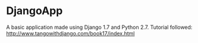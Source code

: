 # DjangoApp
A basic application made using Django 1.7 and Python 2.7.
Tutorial followed: http://www.tangowithdjango.com/book17/index.html 
